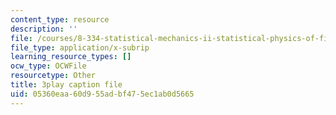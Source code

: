 ```yaml
---
content_type: resource
description: ''
file: /courses/8-334-statistical-mechanics-ii-statistical-physics-of-fields-spring-2014/05360eaa60d955adbf475ec1ab0d5665_2MaQKFHqYBw.vtt
file_type: application/x-subrip
learning_resource_types: []
ocw_type: OCWFile
resourcetype: Other
title: 3play caption file
uid: 05360eaa-60d9-55ad-bf47-5ec1ab0d5665
---
```

